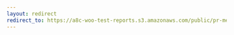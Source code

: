 ```yaml
---
layout: redirect
redirect_to: https://a8c-woo-test-reports.s3.amazonaws.com/public/pr-merge/45600/api/index.html
---
```

